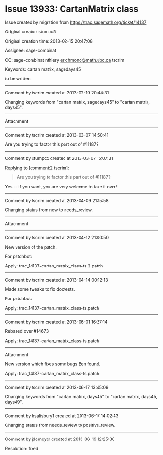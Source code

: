 # Issue 13933: CartanMatrix class

Issue created by migration from https://trac.sagemath.org/ticket/14137

Original creator: stumpc5

Original creation time: 2013-02-15 20:47:08

Assignee: sage-combinat

CC:  sage-combinat nthiery erichmond@math.ubc.ca tscrim

Keywords: cartan matrix, sagedays45

to be written


---

Comment by tscrim created at 2013-02-19 20:44:31

Changing keywords from "cartan matrix, sagedays45" to "cartan matrix, days45".


---

Attachment


---

Comment by tscrim created at 2013-03-07 14:50:41

Are you trying to factor this part out of #11187?


---

Comment by stumpc5 created at 2013-03-07 15:07:31

Replying to [comment:2 tscrim]:
> Are you trying to factor this part out of #11187?

Yes -- if you want, you are very welcome to take it over!


---

Comment by tscrim created at 2013-04-09 21:15:58

Changing status from new to needs_review.


---

Attachment


---

Comment by tscrim created at 2013-04-12 21:00:50

New version of the patch.

For patchbot:

Apply: trac_14137-cartan_matrix_class-ts.2.patch


---

Comment by tscrim created at 2013-04-14 00:12:13

Made some tweaks to fix doctests.

For patchbot:

Apply: trac_14137-cartan_matrix_class-ts.patch


---

Comment by tscrim created at 2013-06-01 16:27:14

Rebased over #14673.

Apply: trac_14137-cartan_matrix_class-ts.patch


---

Attachment

New version which fixes some bugs Ben found.

Apply: trac_14137-cartan_matrix_class-ts.patch


---

Comment by tscrim created at 2013-06-17 13:45:09

Changing keywords from "cartan matrix, days45" to "cartan matrix, days45, days49".


---

Comment by bsalisbury1 created at 2013-06-17 14:02:43

Changing status from needs_review to positive_review.


---

Comment by jdemeyer created at 2013-06-19 12:25:36

Resolution: fixed
